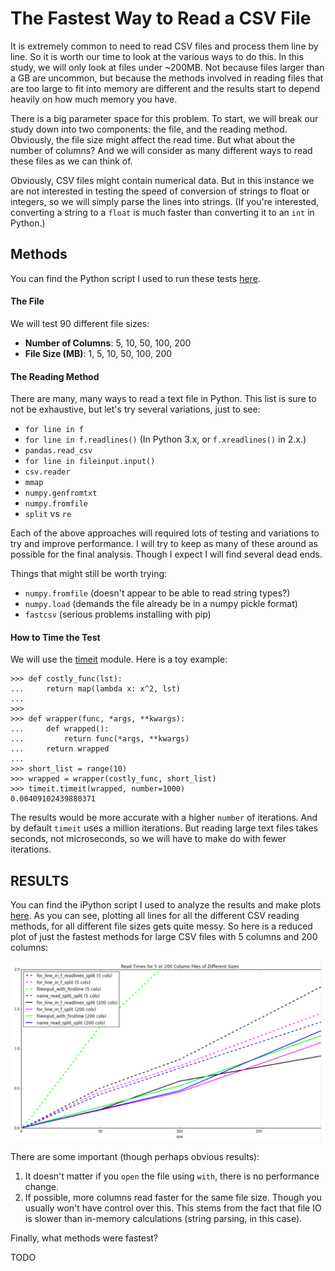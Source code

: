 # The Fastest Way to Read a CSV File

It is extremely common to need to read CSV files and process them line by line. So it is worth our time to look at the various ways to do this. In this study, we will only look at files under ~200MB. Not because files larger than a GB are uncommon, but because the methods involved in reading files that are too large to fit into memory are different and the results start to depend heavily on how much memory you have.

There is a big parameter space for this problem. To start, we will break our study down into two components: the file, and the reading method. Obviously, the file size might affect the read time. But what about the number of columns? And we will consider as many different ways to read these files as we can think of.

Obviously, CSV files might contain numerical data. But in this instance we are not interested in testing the speed of conversion of strings to float or integers, so we will simply parse the lines into strings. (If you're interested, converting a string to a `float` is much faster than converting it to an `int` in Python.)

## Methods

You can find the Python script I used to run these tests [here](read_csv_test.py).

#### The File

We will test 90 different file sizes:

* **Number of Columns**: 5, 10, 50, 100, 200
* **File Size (MB)**: 1, 5, 10, 50, 100, 200

#### The Reading Method

There are many, many ways to read a text file in Python. This list is sure to not be exhaustive, but let's try several variations, just to see:

* `for line in f`
* `for line in f.readlines()` (In Python 3.x, or  `f.xreadlines()` in 2.x.)
* `pandas.read_csv`
* `for line in fileinput.input()`
* `csv.reader`
* `mmap`
* `numpy.genfromtxt`
* `numpy.fromfile`
* `split` vs `re`

Each of the above approaches will required lots of testing and variations to try and improve performance. I will try to keep as many of these around as possible for the final analysis. Though I expect I will find several dead ends.

Things that might still be worth trying:

* `numpy.fromfile` (doesn't appear to be able to read string types?)
* `numpy.load` (demands the file already be in a numpy pickle format)
* `fastcsv` (serious problems installing with pip)

#### How to Time the Test

We will use the [timeit](https://docs.python.org/2/library/timeit.html) module. Here is a toy example:

    >>> def costly_func(lst):
    ...     return map(lambda x: x^2, lst)
    ...
    >>>
    >>> def wrapper(func, *args, **kwargs):
    ...     def wrapped():
    ...         return func(*args, **kwargs)
    ...     return wrapped
    ...
    >>> short_list = range(10)
    >>> wrapped = wrapper(costly_func, short_list)
    >>> timeit.timeit(wrapped, number=1000)
    0.00409102439880371

The results would be more accurate with a higher `number` of iterations. And by default `timeit` uses a million iterations. But reading large text files takes seconds, not microseconds, so we will have to make do with fewer iterations.

## RESULTS

You can find the iPython script I used to analyze the results and make plots [here](read_csv_timing_analysis.ipynb). As you can see, plotting all lines for all the different CSV reading methods, for all different file sizes gets quite messy. So here is a reduced plot of just the fastest methods for large CSV files with 5 columns and 200 columns:

![CSV read time by size](read_time_by_size.png)

There are some important (though perhaps obvious results):

1. It doesn't matter if you `open` the file using `with`, there is no performance change.
2. If possible, more columns read faster for the same file size. Though you usually won't have control over this. This stems from the fact that file IO is slower than in-memory calculations (string parsing, in this case).

Finally, what methods were fastest?

TODO

